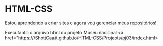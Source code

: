 # HTML-CSS

Estou aprendendo a criar sites e agora vou gerenciar meus repositórios!
 
 Executanto o arquivo html do projeto Museu nacional 
<a href="https:///ShottCaatt.github.io/HTML-CSS/Projeots/pj03/index.html>